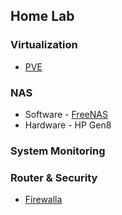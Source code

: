 ## Home Lab
### Virtualization
* [PVE](https://pve.proxmox.com/wiki/Main_Page)
### NAS
* Software - [FreeNAS](https://www.freenas.org)
* Hardware - HP Gen8
### System Monitoring
### Router & Security
* [Firewalla](https://firewalla.com)
